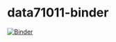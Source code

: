 # data71011-binder

[![Binder](https://mybinder.org/badge_logo.svg)](https://mybinder.org/v2/gh/xgysf/data71011-binder/HEAD)
